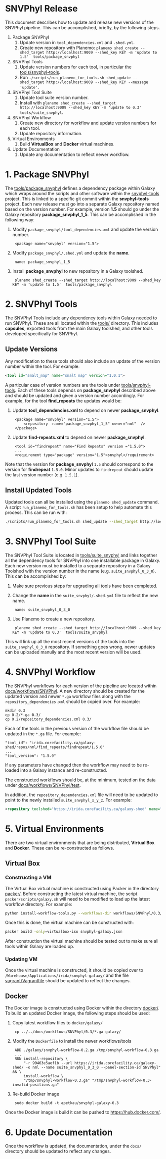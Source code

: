 # SNVPhyl Release

This document describes how to update and release new versions of the SNVPhyl pipeline.  This can be accomplished, briefly, by the following steps.

1. Package SNVPhyl
    1. Update version in `tool_dependencies.xml` and `.shed.yml`.
    2. Create new repository with Planemo: `planemo shed_create --shed_target http://localhost:9009 --shed_key KEY -m 'update to 1.5'  tools/package_snvphyl`
2. SNVPhyl Tools
    1. Update version numbers for each tool, in particular the [tools/snvphyl-tools][].
    2. Run `./scripts/run_planemo_for_tools.sh shed_update --shed_target http://localhost:9009 --shed_key KEY --message 'update'`.
3. SNVPhyl Tool Suite
    1. Update tool suite version number.
    2. Install with `planemo shed_create --shed_target http://localhost:9009 --shed_key KEY -m 'update to 0.3'  tools/suite_snvphyl`.
4. SNVPhyl Workflow
    1. Create new directory for workflow and update version numbers for each tool.
    2. Update repository information.
5. Virtual Environments
    1. Build **VirtualBox** and **Docker** virtual machines.
6. Update Documentation
    1. Update any documentation to reflect newer workflow.

# 1. Package SNVPhyl

The [tools/package_snvphyl][] defines a dependency package within Galaxy which wraps around the scripts and other software within the [snvphyl-tools][] project.  This is linked to a specific git commit within the **snvphyl-tools** project.  Each new release must go into a separate Galaxy repository named based on the version number.  For example, version **1.5** should go under the Galaxy repository **package_snvphyl_1_5**.  This can be accomplished in the following way:

1. Modify `package_snvphyl/tool_dependencies.xml` and update the version number.

        <package name="snvphyl" version="1.5">

2. Modify `package_snvphyl/.shed.yml` and update the **name**.

        name: package_snvphyl_1_5

3. Install **package_snvphyl** to new repository in a Galaxy toolshed.

        planemo shed_create --shed_target http://localhost:9009 --shed_key KEY -m 'update to 1.5'  tools/package_snvphyl

# 2. SNVPhyl Tools

The SNVPhyl Tools include any dependency tools within Galaxy needed to run SNVPhyl.  These are all located within the [tools/][] directory.  This includes **capsules**, exported tools from the main Galaxy toolshed, and other tools developed specifically for SNVPhyl.

## Update Versions

Any modification to these tools should also include an update of the version number within the tool.  For example:

```xml
<tool id="smalt_map" name="smalt map" version="1.0.1">
```

A particular case of version numbers are the tools under [tools/snvphyl-tools][].  Each of these tools depends on **package_snvphyl** described above and should be updated and given a version number accordingly.  For example, for the tool **find_repeats** the updates would be:

1. Update **tool_dependencies.xml** to depend on newer **package_snvphyl**.

        <package name="snvphyl" version="1.5">
            <repository  name="package_snvphyl_1_5" owner="nml"  />
        </package>

2. Update **find-repeats.xml** to depend on newer **package_snvphyl**.

        <tool id="findrepeat" name="Find Repeats" version ="1.5.0">
        ...
        <requirement type="package" version="1.5">snvphyl</requirement>

Note that the version for **package_snvphyl** `1.5` should correspond to the version for **findrepeat** `1.5.0`.  Minor updates to `findrepeat` should update the last version number (e.g. `1.5.1`).

## Install Updated Tools

Updated tools can all be installed using the `planemo shed_update` command.  A script `run_planemo_for_tools.sh` has been setup to help automate this process.  This can be run with:

```bash
./scripts/run_planemo_for_tools.sh shed_update --shed_target http://localhost:9009 --shed_key KEY --message 'update'
```

# 3. SNVPhyl Tool Suite

The SNVPhyl Tool Suite is located in [tools/suite_snvphyl][] and links together all the dependency tools for SNVPhyl into one installable package in Galaxy.  Each new version must be installed to a separate repository in a Galaxy Toolshed with the version number in the name (e.g. `suite_snvphyl_0_3_0`).  This can be accomplished by:

1. Make sure previous steps for upgrading all tools have been completed.
2. Change the **name** in the `suite_snvphyl/.shed.yml` file to reflect the new name.

        name: suite_snvphyl_0_3_0

3. Use Planemo to create a new repository.

        planemo shed_create --shed_target http://localhost:9009 --shed_key KEY -m 'update to 0.3'  tools/suite_snvphyl

This will link up all the most recent versions of the tools into the `suite_snvphyl_0_3_0` repository.  If something goes wrong, newer updates can be uploaded manully and the most recent version will be used.

# 4. SNVPhyl Workflow

The SNVPhyl workflows for each version of the pipeline are located within [docs/workflows/SNVPhyl][].  A new directory should be created for the updated version and newer `*.ga` workflow files along with the `repository_dependencies.xml` should be copied over.  For example:

```
mkdir 0.3
cp 0.2/*.ga 0.3/
cp 0.2/repository_dependencies.xml 0.3/
```

Each of the tools in the previous version of the workflow file should be updated in the `*.ga` file.  For example:

```
"tool_id": "irida.corefacility.ca/galaxy-shed/repos/nml/find_repeats/findrepeat/1.5.0"
...
"tool_version": "1.5.0"
```

If any parameters have changed then the workflow may need to be re-loaded into a Galaxy instance and re-constructed.

The constructed workflows should be, at the minimum, tested on the data under [docs/workflows/SNVPhyl/test][].

In addition, the `repository_dependencies.xml` file will need to be updated to point to the newly installed `suite_snvphyl_x_y_z`.  For example:

```xml
<repository toolshed="https://irida.corefacility.ca/galaxy-shed" name="suite_snvphyl_0_3_0" owner="nml" changeset_revision="99463e5aef1b" />
```

# 5. Virtual Environments

There are two virtual environments that are being distributed, **Virtual Box** and **Docker**.  These can be re-constructed as follows.

## Virtual Box

### Constructing a VM

The Virtual Box virtual machine is constructed using Packer in the directory [packer/][].  Before constructing the latest virtual machine, the script `packer/scripts/galaxy.sh` will need to be modified to load up the latest workflow directory.  For example:

```bash
python install-workflow-tools.py --workflows-dir workflows/SNVPhyl/0.3/ ...
```

Once this is done, the virtual machine can be constructed with:

```bash
packer build -only=virtualbox-iso snvphyl-galaxy.json
```

After construction the virtual machine should be tested out to make sure all tools within Galaxy are loaded up.

### Updating VM

Once the virtual machine is constructed, it should be copied over to `/Warehouse/Applications/irida/snvphyl-galaxy/` and the file [vagrant/Vagrantfile][] should be updated to reflect the changes.

## Docker

The Docker image is constructed using Docker within the directory [docker/][].  To build an updated Docker image, the following steps should be used:

1. Copy latest workflow files to `docker/galaxy/`

        cp ../../docs/workflows/SNVPhyl/0.3/*.ga galaxy/

2. Modify the `Dockerfile` to install the newer workflows/tools

        ADD ./galaxy/snvphyl-workflow-0.2.ga /tmp/snvphyl-workflow-0.3.ga
        ...
        RUN install-repository \
            "-r 99463e5aef1b --url https://irida.corefacility.ca/galaxy-shed/ -o nml --name suite_snvphyl_0_3_0 --panel-section-id SNVPhyl" && \
            install-workflow \
            "/tmp/snvphyl-workflow-0.3.ga" "/tmp/snvphyl-workflow-0.3-invalid-positions.ga"

3. Re-build Docker image

        sudo docker build -t apetkau/snvphyl-galaxy-0.3

Once the Docker image is build it can be pushed to <https://hub.docker.com/>.

# 6. Update Documentation

Once the workflow is updated, the documentation, under the `docs/` directory should be updated to reflect any changes.

[tools/]: https://irida.corefacility.ca/analysis-pipelines/snvphyl-galaxy/tree/development/tools
[tools/snvphyl-tools]: https://irida.corefacility.ca/analysis-pipelines/snvphyl-galaxy/tree/development/tools/snvphyl-tools
[tools/package_snvphyl]: https://irida.corefacility.ca/analysis-pipelines/snvphyl-galaxy/tree/development/tools/package_snvphyl
[snvphyl-tools]: https://irida.corefacility.ca/analysis-pipelines/snvphyl-tools
[tools/suite_snvphyl]: https://irida.corefacility.ca/analysis-pipelines/snvphyl-galaxy/tree/development/tools/suite_snvphyl
[docs/workflows/SNVPhyl]: https://irida.corefacility.ca/analysis-pipelines/snvphyl-galaxy/tree/development/docs/workflows/SNVPhyl
[docs/workflows/SNVPhyl/test]: https://irida.corefacility.ca/analysis-pipelines/snvphyl-galaxy/tree/development/docs/workflows/SNVPhyl/test
[packer/]: https://irida.corefacility.ca/analysis-pipelines/snvphyl-galaxy/tree/development/packer
[vagrant/Vagrantfile]: https://irida.corefacility.ca/analysis-pipelines/snvphyl-galaxy/blob/development/vagrant/Vagrantfile
[docker/]: https://irida.corefacility.ca/analysis-pipelines/snvphyl-galaxy/tree/development/docker
